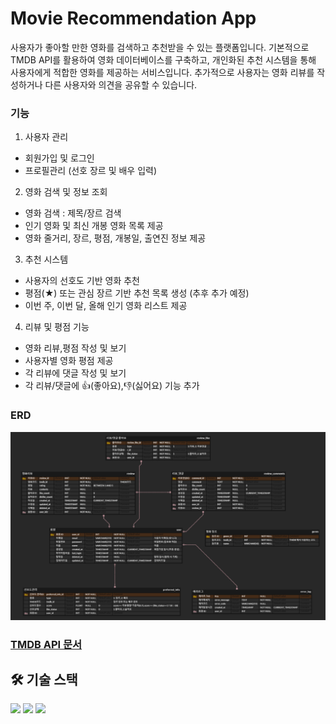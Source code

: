 # Movie Recommendation App
사용자가 좋아할 만한 영화를 검색하고 추천받을 수 있는 플랫폼입니다.
기본적으로 TMDB API를 활용하여 영화 데이터베이스를 구축하고, 개인화된 추천 시스템을 통해 사용자에게 적합한 영화를 제공하는 서비스입니다.
추가적으로 사용자는 영화 리뷰를 작성하거나 다른 사용자와 의견을 공유할 수 있습니다.

### 기능
1. 사용자 관리
- 회원가입 및 로그인
- 프로필관리 (선호 장르 및 배우 입력)

2. 영화 검색 및 정보 조회
- 영화 검색 : 제목/장르 검색
- 인기 영화 및 최신 개봉 영화 목록 제공
- 영화 줄거리, 장르, 평점, 개봉일, 출연진 정보 제공

3. 추천 시스템
- 사용자의 선호도 기반 영화 추천
- 평점(★) 또는 관심 장르 기반 추천 목록 생성 (추후 추가 예정)
- 이번 주, 이번 달, 올해 인기 영화 리스트 제공

4. 리뷰 및 평점 기능
- 영화 리뷰,평점 작성 및 보기
- 사용자별 영화 평점 제공
- 각 리뷰에 댓글 작성 및 보기
- 각 리뷰/댓글에 👍(좋아요),👎(싫어요) 기능 추가

### ERD
![popcorn_ERD.png](doc/ERDCLOUD/popcorn_ERD.png)

### [TMDB API 문서](https://developer.themoviedb.org/docs/getting-started)


## 🛠️ 기술 스택
<img src="https://img.shields.io/badge/spring-6DB33F?style=for-the-badge&logo=spring&logoColor=white">
<img src="https://img.shields.io/badge/mysql-4479A1?style=for-the-badge&logo=mysql&logoColor=white">
<img src="https://img.shields.io/badge/swagger-85EA2D?style=for-the-badge&logo=swagger&logoColor=white">

[//]: # (<img src="https://img.shields.io/badge/postman-FF6C37?style=for-the-badge&logo=postman&logoColor=white">)

